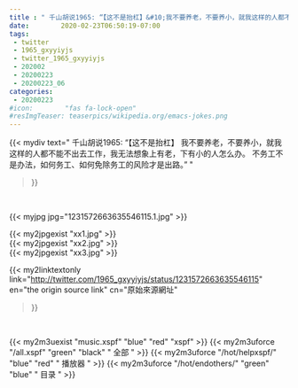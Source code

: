 ```yaml
---
title : " 千山胡说1965: “【这不是抬杠】&#10;我不要养老，不要养小，就我这样的人都不能不出去工作，我无法想象上有老，下有小的人怎么办。&#10;&#10;不务工不是办法，如何务工、如何免除务工的风险才是出路。”  "
date:        2020-02-23T06:50:19-07:00
tags:
 - twitter
 - 1965_gxyyiyjs
 - twitter_1965_gxyyiyjs
 - 202002
 - 20200223
 - 20200223_06
categories:
 - 20200223
#icon:        "fas fa-lock-open"
#resImgTeaser: teaserpics/wikipedia.org/emacs-jokes.png
---
```


{{< mydiv text=" 千山胡说1965: “【这不是抬杠】&#10;我不要养老，不要养小，就我这样的人都不能不出去工作，我无法想象上有老，下有小的人怎么办。&#10;&#10;不务工不是办法，如何务工、如何免除务工的风险才是出路。”  "
>}}
<br>


 {{< myjpg jpg="1231572663635546115.1.jpg" >}}<br> 

{{< my2jpgexist "xx1.jpg" >}}<br>
{{< my2jpgexist "xx2.jpg" >}}<br>
{{< my2jpgexist "xx3.jpg" >}}<br>


{{< my2linktextonly link="http://twitter.com/1965_gxyyiyjs/status/1231572663635546115"
en="the origin source link" cn="原始來源網址"
>}}


<br>

{{< my2m3uexist "music.xspf"        "blue"   "red"    "xspf" >}} {{< my2m3uforce "/all.xspf"         "green"  "black"  " 全部 " >}} {{< my2m3uforce "/hot/helpxspf/"    "blue"   "red"    " 播放器 " >}} {{< my2m3uforce "/hot/endothers/"   "green"  "blue"   " 目录 " >}} 
